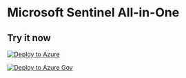 # Microsoft Sentinel All-in-One 

## Try it now

[![Deploy to Azure](https://aka.ms/deploytoazurebutton)](https://portal.azure.com/#create/Microsoft.Template/uri/https%3A%2F%2Fraw.githubusercontent.com%2Fsuyama11%2FAzure-Sentinel%2Fnoalerts%2FTools%2FSentinel-All-In-One%2Fv2%2Fazuredeploy.json/createUIDefinitionUri/https%3A%2F%2Fraw.githubusercontent.com%2Fsuyama11%2FAzure-Sentinel%2Fnoalerts%2FTools%2FSentinel-All-In-One%2Fv2%2FcreateUiDefinition.json)

[![Deploy to Azure Gov](https://aka.ms/deploytoazuregovbutton)](https://portal.azure.us/#create/Microsoft.Template/uri/https%3A%2F%2Fraw.githubusercontent.com%2Fsuyama11%2FAzure-Sentinel%2Fnoalerts%2FTools%2FSentinel-All-In-One%2Fv2%2FazuredeployGov.json/createUIDefinitionUri/https%3A%2F%2Fraw.githubusercontent.com%2Fsuyama11%2FAzure-Sentinel%2Fnoalerts%2FTools%2FSentinel-All-In-One%2Fv2%2FcreateUiDefinitionGov.json)
